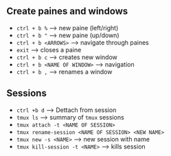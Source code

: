 ## Create paines and windows

- `ctrl + b %`  --> new paine (left/right)
- `ctrl + b "` --> new paine (up/down)
- `ctrl + b <ARROWS>` --> navigate through paines
- `exit`  --> closes a paine
- `ctrl + b c` --> creates new window
- `ctrl + b <NAME OF WINDOW>`  --> navigation
- `ctrl + b ,`  --> renames a window

## Sessions

- `ctrl +b d`  --> Dettach from session 
- `tmux ls`  --> summary of `tmux` sessions
- `tmux attach -t <NAME OF SESSION>`
- `tmux rename-session <NAME OF SESSION> <NEW NAME>`
- `tmux new -s <NAME>`  --> new session with name
- `tmux kill-session -t <NAME>`  --> kills session